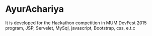 # AyurAchariya
It is developed for the Hackathon competition in MUM DevFest 2015 program, 
JSP, Servelet, MySql, javascript, Bootstrap, css, e.t.c
